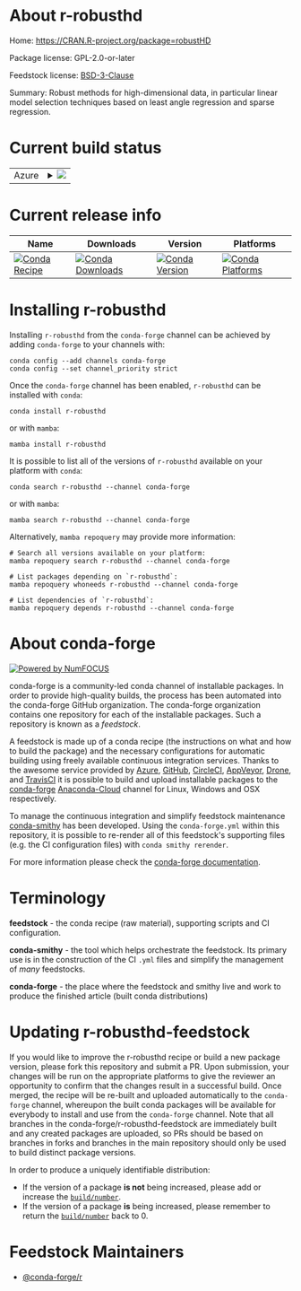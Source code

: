 About r-robusthd
================

Home: https://CRAN.R-project.org/package=robustHD

Package license: GPL-2.0-or-later

Feedstock license: [BSD-3-Clause](https://github.com/conda-forge/r-robusthd-feedstock/blob/main/LICENSE.txt)

Summary: Robust methods for high-dimensional data, in particular linear model selection techniques based on least angle regression and sparse regression.

Current build status
====================


<table>
    
  <tr>
    <td>Azure</td>
    <td>
      <details>
        <summary>
          <a href="https://dev.azure.com/conda-forge/feedstock-builds/_build/latest?definitionId=13950&branchName=main">
            <img src="https://dev.azure.com/conda-forge/feedstock-builds/_apis/build/status/r-robusthd-feedstock?branchName=main">
          </a>
        </summary>
        <table>
          <thead><tr><th>Variant</th><th>Status</th></tr></thead>
          <tbody><tr>
              <td>linux_64_r_base4.0</td>
              <td>
                <a href="https://dev.azure.com/conda-forge/feedstock-builds/_build/latest?definitionId=13950&branchName=main">
                  <img src="https://dev.azure.com/conda-forge/feedstock-builds/_apis/build/status/r-robusthd-feedstock?branchName=main&jobName=linux&configuration=linux_64_r_base4.0" alt="variant">
                </a>
              </td>
            </tr><tr>
              <td>linux_64_r_base4.1</td>
              <td>
                <a href="https://dev.azure.com/conda-forge/feedstock-builds/_build/latest?definitionId=13950&branchName=main">
                  <img src="https://dev.azure.com/conda-forge/feedstock-builds/_apis/build/status/r-robusthd-feedstock?branchName=main&jobName=linux&configuration=linux_64_r_base4.1" alt="variant">
                </a>
              </td>
            </tr><tr>
              <td>osx_64_r_base4.0</td>
              <td>
                <a href="https://dev.azure.com/conda-forge/feedstock-builds/_build/latest?definitionId=13950&branchName=main">
                  <img src="https://dev.azure.com/conda-forge/feedstock-builds/_apis/build/status/r-robusthd-feedstock?branchName=main&jobName=osx&configuration=osx_64_r_base4.0" alt="variant">
                </a>
              </td>
            </tr><tr>
              <td>osx_64_r_base4.1</td>
              <td>
                <a href="https://dev.azure.com/conda-forge/feedstock-builds/_build/latest?definitionId=13950&branchName=main">
                  <img src="https://dev.azure.com/conda-forge/feedstock-builds/_apis/build/status/r-robusthd-feedstock?branchName=main&jobName=osx&configuration=osx_64_r_base4.1" alt="variant">
                </a>
              </td>
            </tr><tr>
              <td>win_64_r_base4.0</td>
              <td>
                <a href="https://dev.azure.com/conda-forge/feedstock-builds/_build/latest?definitionId=13950&branchName=main">
                  <img src="https://dev.azure.com/conda-forge/feedstock-builds/_apis/build/status/r-robusthd-feedstock?branchName=main&jobName=win&configuration=win_64_r_base4.0" alt="variant">
                </a>
              </td>
            </tr><tr>
              <td>win_64_r_base4.1</td>
              <td>
                <a href="https://dev.azure.com/conda-forge/feedstock-builds/_build/latest?definitionId=13950&branchName=main">
                  <img src="https://dev.azure.com/conda-forge/feedstock-builds/_apis/build/status/r-robusthd-feedstock?branchName=main&jobName=win&configuration=win_64_r_base4.1" alt="variant">
                </a>
              </td>
            </tr>
          </tbody>
        </table>
      </details>
    </td>
  </tr>
</table>

Current release info
====================

| Name | Downloads | Version | Platforms |
| --- | --- | --- | --- |
| [![Conda Recipe](https://img.shields.io/badge/recipe-r--robusthd-green.svg)](https://anaconda.org/conda-forge/r-robusthd) | [![Conda Downloads](https://img.shields.io/conda/dn/conda-forge/r-robusthd.svg)](https://anaconda.org/conda-forge/r-robusthd) | [![Conda Version](https://img.shields.io/conda/vn/conda-forge/r-robusthd.svg)](https://anaconda.org/conda-forge/r-robusthd) | [![Conda Platforms](https://img.shields.io/conda/pn/conda-forge/r-robusthd.svg)](https://anaconda.org/conda-forge/r-robusthd) |

Installing r-robusthd
=====================

Installing `r-robusthd` from the `conda-forge` channel can be achieved by adding `conda-forge` to your channels with:

```
conda config --add channels conda-forge
conda config --set channel_priority strict
```

Once the `conda-forge` channel has been enabled, `r-robusthd` can be installed with `conda`:

```
conda install r-robusthd
```

or with `mamba`:

```
mamba install r-robusthd
```

It is possible to list all of the versions of `r-robusthd` available on your platform with `conda`:

```
conda search r-robusthd --channel conda-forge
```

or with `mamba`:

```
mamba search r-robusthd --channel conda-forge
```

Alternatively, `mamba repoquery` may provide more information:

```
# Search all versions available on your platform:
mamba repoquery search r-robusthd --channel conda-forge

# List packages depending on `r-robusthd`:
mamba repoquery whoneeds r-robusthd --channel conda-forge

# List dependencies of `r-robusthd`:
mamba repoquery depends r-robusthd --channel conda-forge
```


About conda-forge
=================

[![Powered by
NumFOCUS](https://img.shields.io/badge/powered%20by-NumFOCUS-orange.svg?style=flat&colorA=E1523D&colorB=007D8A)](https://numfocus.org)

conda-forge is a community-led conda channel of installable packages.
In order to provide high-quality builds, the process has been automated into the
conda-forge GitHub organization. The conda-forge organization contains one repository
for each of the installable packages. Such a repository is known as a *feedstock*.

A feedstock is made up of a conda recipe (the instructions on what and how to build
the package) and the necessary configurations for automatic building using freely
available continuous integration services. Thanks to the awesome service provided by
[Azure](https://azure.microsoft.com/en-us/services/devops/), [GitHub](https://github.com/),
[CircleCI](https://circleci.com/), [AppVeyor](https://www.appveyor.com/),
[Drone](https://cloud.drone.io/welcome), and [TravisCI](https://travis-ci.com/)
it is possible to build and upload installable packages to the
[conda-forge](https://anaconda.org/conda-forge) [Anaconda-Cloud](https://anaconda.org/)
channel for Linux, Windows and OSX respectively.

To manage the continuous integration and simplify feedstock maintenance
[conda-smithy](https://github.com/conda-forge/conda-smithy) has been developed.
Using the ``conda-forge.yml`` within this repository, it is possible to re-render all of
this feedstock's supporting files (e.g. the CI configuration files) with ``conda smithy rerender``.

For more information please check the [conda-forge documentation](https://conda-forge.org/docs/).

Terminology
===========

**feedstock** - the conda recipe (raw material), supporting scripts and CI configuration.

**conda-smithy** - the tool which helps orchestrate the feedstock.
                   Its primary use is in the construction of the CI ``.yml`` files
                   and simplify the management of *many* feedstocks.

**conda-forge** - the place where the feedstock and smithy live and work to
                  produce the finished article (built conda distributions)


Updating r-robusthd-feedstock
=============================

If you would like to improve the r-robusthd recipe or build a new
package version, please fork this repository and submit a PR. Upon submission,
your changes will be run on the appropriate platforms to give the reviewer an
opportunity to confirm that the changes result in a successful build. Once
merged, the recipe will be re-built and uploaded automatically to the
`conda-forge` channel, whereupon the built conda packages will be available for
everybody to install and use from the `conda-forge` channel.
Note that all branches in the conda-forge/r-robusthd-feedstock are
immediately built and any created packages are uploaded, so PRs should be based
on branches in forks and branches in the main repository should only be used to
build distinct package versions.

In order to produce a uniquely identifiable distribution:
 * If the version of a package **is not** being increased, please add or increase
   the [``build/number``](https://docs.conda.io/projects/conda-build/en/latest/resources/define-metadata.html#build-number-and-string).
 * If the version of a package **is** being increased, please remember to return
   the [``build/number``](https://docs.conda.io/projects/conda-build/en/latest/resources/define-metadata.html#build-number-and-string)
   back to 0.

Feedstock Maintainers
=====================

* [@conda-forge/r](https://github.com/conda-forge/r/)

